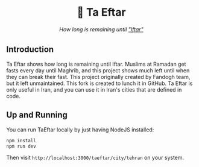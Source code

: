 <h1 align="center"> 🌴 Ta Eftar </h1>

<h6 align="center">How long is remaining until <a href="https://en.wikipedia.org/wiki/Iftar">"Iftar"</a></h6>

## Introduction

Ta Eftar shows how long is remaining until Iftar. Muslims at Ramadan get fasts every day until Maghrib,
and this project shows much left until when they can break their fast.
This project originally created by Fandogh team, but it left unmaintained.
This fork is created to lunch it in GitHub.
Ta Eftar is only useful in Iran, and you can use it in Iran's cities that are defined in code.

## Up and Running

You can run TaEftar locally by just having NodeJS installed:

```bash
npm install
npm run dev
```

Then visit `http://localhost:3000/taeftar/city/tehran` on your system.
